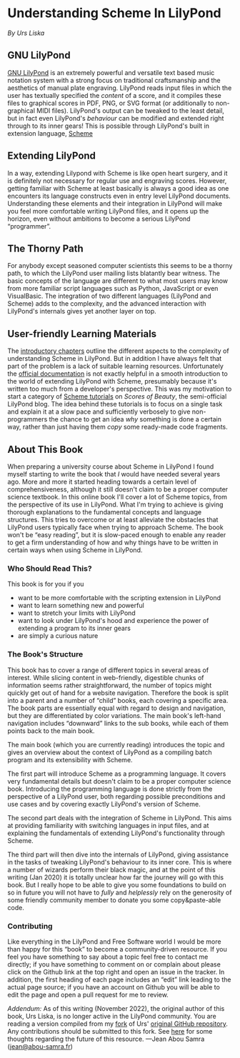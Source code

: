 # Understanding Scheme In LilyPond

*By Urs Liska*

## GNU LilyPond

[GNU LilyPond](http://lilypond.org) is an extremely powerful and versatile text
based music notation system with a strong focus on traditional craftsmanship and
the aesthetics of manual plate engraving. LilyPond reads input files in which
the user has textually specified the *content* of a score, and it compiles these
files to graphical scores in PDF, PNG, or SVG format (or additionally to
non-graphical MIDI files). LilyPond's output can be tweaked to the least detail,
but in fact even LilyPond's *behaviour* can be modified and extended right
through to its inner gears! This is possible through LilyPond's built in
extension language,
[Scheme](https://en.wikipedia.org/wiki/Scheme_%28programming_language%29)

## Extending LilyPond

In a way, extending Lilypond with Scheme is like open heart surgery, and it is
definitely not necessary for regular use and engraving scores. However, getting
familiar with Scheme at least basically is always a good idea as one encounters
its language constructs even in entry level LilyPond documents. Understanding
these elements and their integration in LilyPond will make you feel more
comfortable writing LilyPond files, and it opens up the horizon, even without
ambitions to become a serious LilyPond “programmer”.

## The Thorny Path

For anybody except seasoned computer scientists this seems to be a thorny path,
to which the LilyPond user mailing lists blatantly bear witness. The basic
concepts of the language are different to what most users may know from more
familiar script languages such as Python, JavaScript or even VisualBasic. The
integration of two different languages (LilyPond and Scheme) adds to the
complexity, and the advanced interaction with LilyPond's internals gives yet
another layer on top.

## User-friendly Learning Materials

The [introductory chapters](intro/index.html) outline the different aspects to
the complexity of understanding Scheme in LilyPond. But in addition I have
always felt that part of the problem is a lack of suitable learning resources.
Unfortunately the [official
documentation](http://www.lilypond.org/doc/v2.18/Documentation/extending/index.html)
is not exactly helpful in a smooth introduction to the world of extending
LilyPond with Scheme, presumably because it's written too much from a
developer's perspective. This was my motivation to start a category of [Scheme
tutorials](http://lilypondblog.org/category/using-lilypond/advanced/scheme-tutorials/)
on *Scores of Beauty*, the semi-official LilyPond blog. The idea behind these
tutorials is to focus on a single task and explain it at a slow pace and
sufficiently verbosely to give non-programmers the chance to get an idea *why*
something is done a certain way, rather than just having them *copy* some
ready-made code fragments.

## About This Book

When preparing a university course about Scheme in LilyPond I found myself
starting to write the book that *I* would have needed several years ago. More
and more it started heading towards a certain level of comprehensiveness,
although it still doesn't claim to be a proper computer science textbook. In
this online book I'll cover a lot of Scheme topics, from the perspective of its
use in LilyPond. What I'm trying to achieve is giving thorough explanations to
the fundamental concepts and language structures. This tries to overcome or at
least alleviate the obstacles that LilyPond users typically face when trying to
approach Scheme. The book won't be “easy reading”, but it is slow-paced enough
to enable any reader to get a firm understanding of how and why things have to
be written in certain ways when using Scheme in LilyPond.

### Who Should Read This?

This book is for you if you

* want to be more comfortable with the scripting extension in LilyPond
* want to learn something new and powerful
* want to stretch your limits with LilyPond
* want to look under LilyPond's hood and experience the power of extending a
  program to its inner gears
* are simply a curious nature

### The Book's Structure

This book has to cover a range of different topics in several areas of interest.
While slicing content in web-friendly, digestible chunks of information seems
rather straightforward, the number of topics might quickly get out of hand for a
website navigation. Therefore the book is split into a parent and a number of
“child” books, each covering a specific area. The book parts are essentially
equal with regard to design and navigation, but they are differentiated by color
variations. The main book's left-hand navigation includes “downward” links to
the sub books, while each of them points back to the main book.

The main book (which you are currently reading) introduces the topic and gives
an overview about the context of LilyPond as a compiling batch program and its
extensibility with Scheme.

The first part will introduce Scheme as a programming language. It covers very
fundamental details but doesn't claim to be a proper computer science book.
Introducing the programming language is done strictly from the perspective of a
LilyPond user, both regarding possible preconditions and use cases and by
covering exactly LilyPond's version of Scheme.

The second part deals with the integration of Scheme in LilyPond. This aims at
providing familiarity with switching languages in input files, and at explaining
the fundamentals of extending LilyPond's functionality through Scheme.

The third part will then dive into the internals of LilyPond, giving assistance
in the tasks of tweaking LilyPond's behaviour to its inner core. This is where a
number of wizards perform their black magic, and at the point of this writing
(Jan 2020) it is totally unclear how far the journey will go with this book. But
I really hope to be able to give you some foundations to build on so in future
you will not have to *fully* and *helplessly* rely on the generosity of some
friendly community member to donate you some copy&paste-able code.

### Contributing

Like everything in the LilyPond and Free Software world I would be more than
happy for this “book” to become a community-driven resource. If you feel you
have something to say about a topic feel free to contact me directly; if you
have something to comment on or complain about please click on the Github link
at the top right and open an issue in the tracker. In addition, the first
heading of each page includes an “edit” link leading to the actual page source;
if you have an account on Github you will be able to edit the page and open a
pull request for me to review.

*Addendum:* As of this writing (November 2022), the original author of
this book, Urs Liska, is no longer active in the LilyPond community.
You are reading a version compiled from my
[fork](https://github.com/Jean-Abou-Samra/lilyponds-scheme/) of Urs'
[original GitHub repository](https://github.com/uliska/lilyponds-scheme).
Any contributions should be submitted to this fork. See
[here](https://lists.gnu.org/archive/html/lilypond-user/2022-11/msg00034.html)
for some thoughts regarding the future of this resource. —Jean Abou Samra ([jean@abou-samra.fr](mailto:jean@abou-samra.fr))
